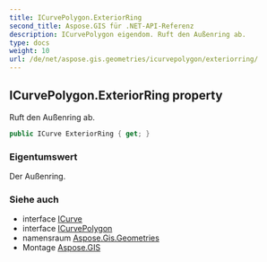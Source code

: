 ```yaml
---
title: ICurvePolygon.ExteriorRing
second_title: Aspose.GIS für .NET-API-Referenz
description: ICurvePolygon eigendom. Ruft den Außenring ab.
type: docs
weight: 10
url: /de/net/aspose.gis.geometries/icurvepolygon/exteriorring/
---
```

## ICurvePolygon.ExteriorRing property

Ruft den Außenring ab.

```csharp
public ICurve ExteriorRing { get; }
```

### Eigentumswert

Der Außenring.

### Siehe auch

* interface [ICurve](../../icurve/)
* interface [ICurvePolygon](../)
* namensraum [Aspose.Gis.Geometries](../../icurvepolygon/)
* Montage [Aspose.GIS](../../../)


